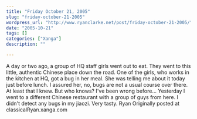 ```yaml
---
title: "Friday October 21, 2005"
slug: "friday-october-21-2005"
wordpress_url: "http://www.ryanclarke.net/post/friday-october-21-2005/"
date: "2005-10-21"
tags: []
categories: ["Xanga"]
description: ""

---
```


A day or two ago, a group of HQ staff girls went out to eat. They went to this little, authentic Chinese place down the road. One of the girls, who works in the kitchen at HQ, got a bug in her meal. She was telling me about it today just before lunch. I assured her, no, bugs are not a usual course over there. At least that I knew. But who knows? I've been wrong before...
 Yesterday I went to a different Chinese restaurant with a group of guys from here. I didn't detect any bugs in my jiaozi. Very tasty.
 Ryan
Originally posted at classicalRyan.xanga.com
